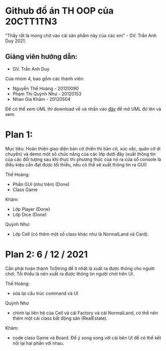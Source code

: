 # Github đồ án TH OOP của 20CTT1TN3
"Thầy rất là mong chờ vào cái sản phẩm này của các em" - GV. Trần Anh Duy 2021.
## Giảng viên hướng dẫn:
- GV. Trần Anh Duy

Của nhóm 4, bao gồm các thành viên:
- Nguyễn Thế Hoàng - 20120090
- Phạm Thị Quỳnh Như - 20120153
- Nhan Gia Khâm - 20120504

Để có thể xem UML thì download về và nhấn vào [đây](https://app.diagrams.net) để mở UML đó lên và xem.



# Plan 1:
Mục tiêu: Hoàn thiện giao diện bàn cờ (hiển thị bàn cờ, xúc xắc, quân cờ di chuyển) và demo một số chức năng của các lớp dưới đây (xuất thông tin của các đối tượng sau khi thực thi phương thức của nó ra cửa sổ console là điều kiệu cần đạt được tối thiểu, nếu có thể sẽ xuất thông tin ra GUI)

Thế Hoàng: 
- Phần GUI (như trên) (Done)
- Class Game 

Khâm:
- Lớp Player (Done)
- Lớp Dice (Done)

Quỳnh Như:
- Lớp Cell (có thêm một số class khác như là NormalLand và Card).


# Plan 2: 6 / 12 / 2021
Cần phải hoàn thành ToString để ít nhất là xuất ra được thông cho người chơi.
Tối thiểu là nên xuất ra được thông tin người chơi trên UI.

Thế Hoàng:
- sửa lại cấu trúc command và UI

Quỳnh Như
- chỉnh lại liên hệ của Cell và cái Factory và cái NormalLand, có thể nên thêm một cái class bất động sản (RealEstate).

Khâm:
- code class Game và Board. Để ý song song với cái bên UI để có thể kết nối lại hai phần với nhau.